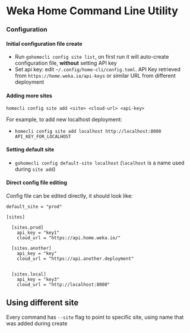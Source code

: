 # Weka Home Command Line Utility


### Configuration

#### Initial configuration file create
- Run `gohomecli config site list`, on first run it will auto-create configuration file, **without** setting API key
- Set api key: edit `~/.config/home-cli/config.toml`. API Key retrieved from `https://home.weka.io/api-keys` or similar URL from different deployment

#### Adding more sites
`homecli config site add <site> <cloud-url> <api-key>`

For example, to add new localhost deployment:
- `homecli config site add localhost http://localhost:8000 API_KEY_FOR_LOCALHOST`

#### Setting default site
- `gohomecli config default-site localhost` (`localhost` is a name used during `site add`)


#### Direct config file editing
Config file can be edited directly, it should look like:
```
default_site = "prod"

[sites]

  [sites.prod]
    api_key = "key1"
    cloud_url = "https://api.home.weka.io/"

  [sites.another]
    api_key = "key"
    cloud_url = "https://api.another.deployment"


  [sites.local]
    api_key = "key3"
    cloud_url = "http://localhost:8000"
```

## Using different site
Every command has `--site` flag to point to specific site, using name that was added during create
